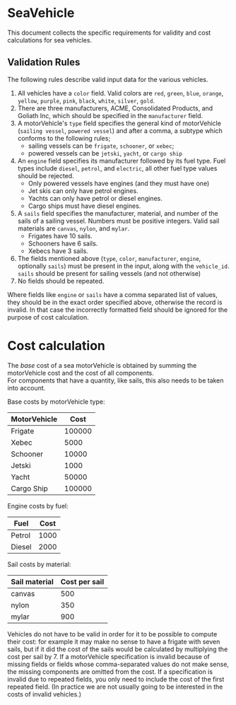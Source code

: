 # SeaVehicle

This document collects the specific requirements for validity and cost calculations for sea vehicles.

## Validation Rules

The following rules describe valid input data for the various vehicles.

1. All vehicles have a `color` field.  Valid colors are `red`, `green`, `blue`, `orange`, `yellow`, `purple`, `pink`,
   `black`, `white`, `silver`, `gold`.
2. There are three manufacturers, ACME, Consolidated Products, and Goliath Inc, which should be specified in the
   `manufacturer` field.
3. A motorVehicle's `type` field specifies the general kind of motorVehicle (`sailing vessel`, `powered vessel`) and after a comma, a
   subtype which conforms to the following rules;
    * sailing vessels can be `frigate`, `schooner`, or `xebec`;
    * powered vessels can be `jetski`, `yacht`, or `cargo ship`
4. An `engine` field specifies its manufacturer followed by its fuel type. Fuel types include `diesel`, `petrol`, and
   `electric`, all other fuel type values should be rejected. 
    * Only powered vessels have engines (and they must have one)
    * Jet skis can only have petrol engines.
    * Yachts can only have petrol or diesel engines.
    * Cargo ships must have diesel engines.
5. A `sails` field specifies the manufacturer, material, and number of the sails of a sailing vessel.  Numbers must be positive integers.  Valid sail 
   materials are `canvas`, `nylon`, and `mylar`.
    * Frigates have 10 sails.
    * Schooners have 6 sails.
    * Xebecs have 3 sails. 
6. The fields mentioned above (`type`, `color`, `manufacturer`, `engine`, optionally `sails`) must be present in the input,
   along with the `vehicle_id`.  `sails` should be present for sailing vessels (and not otherwise)
7. No fields should be repeated.

Where fields like `engine` or `sails` have a comma separated list of values, they should be in the exact
order specified above, otherwise the record is invalid.  In that case the incorrectly formatted field should be ignored
for the purpose of cost calculation.  

# Cost calculation

The *base* cost of a sea motorVehicle is obtained by summing the motorVehicle cost and the cost of all components.  
For components that have a quantity, like sails, this also needs to be taken into account.


Base costs by motorVehicle type:

| MotorVehicle          | Cost   |
|------------------|--------|
| Frigate          | 100000 |
| Xebec            | 5000   |
| Schooner         | 10000  |
| Jetski           | 1000   |
| Yacht            | 50000  |
| Cargo Ship       | 100000 |

Engine costs by fuel:

| Fuel   | Cost |
|--------|------|
| Petrol | 1000 |
| Diesel | 2000 |


Sail costs by material:

| Sail material | Cost per sail |
|---------------|---------------|
| canvas        | 500           |
| nylon         | 350           |
| mylar         | 900           |

Vehicles do not have to be valid in order for it to be possible to compute their cost: for example it may make no sense
to have a frigate with seven sails, but if it did the cost of the sails would be calculated by
multiplying the cost per sail by 7.  If a motorVehicle specification is invalid because of missing fields or fields whose
comma-separated values do not make sense, the missing components
are omitted from the cost.  If a specification is invalid due to repeated fields, you only need to include the cost of the first
repeated field.  (In practice we are not usually going to be interested in the costs of invalid vehicles.)
